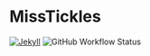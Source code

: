 # MissTickles

[![Jekyll](https://img.shields.io/badge/jekyll-4.2.0-blue.svg)](https://jekyllrb.com/) ![GitHub Workflow Status](https://img.shields.io/github/workflow/status/misstickles/misstickles.github.io/Build%20and%20Deploy%20to%20Github%20Pages?style=flat)
